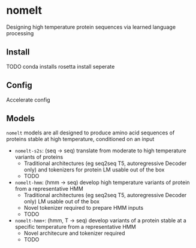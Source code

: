 # nomelt
Designing high temperature protein sequences via learned language processing

## Install

TODO
conda installs
rosetta install seperate

## Config

Accelerate config

## Models
`nomelt` models are all designed to produce amino acid sequences of proteins stable at high temperature, conditioned on an input

- `nomelt-s2s`: (seq -> seq) translate from moderate to high temperature variants of proteins
  - Traditional architectures (eg seq2seq T5, autoregressive Decoder only) and tokenizers for protein LM usable out of the box
  - TODO
- `nomelt-hmm`: (hmm -> seq) develop high temperature variants of protein from a representative HMM
  - Traditional architectures (eg seq2seq T5, autoregressive Decoder only) LM usable out of the box
  - Novel tokenizer required to prepare HMM inputs
  - TODO
- `nomelt-hmm+`: (hmm, T -> seq) develop variants of a protein stable at a specific temperature from a representative HMM
  - Novel architecure and tokenizer required
  - TODO


